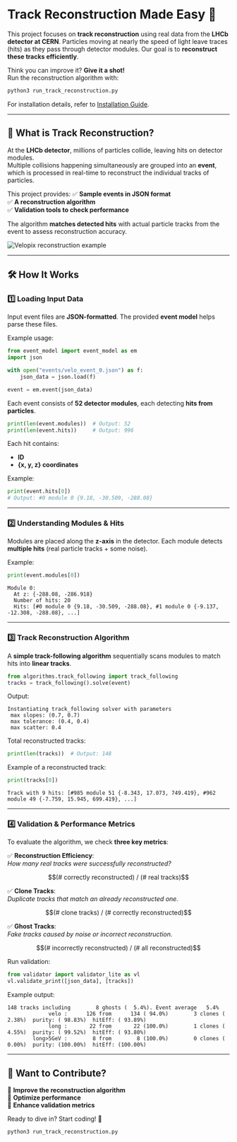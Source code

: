 # Track Reconstruction Made Easy 🚀

This project focuses on **track reconstruction** using real data from the **LHCb detector at CERN**. Particles moving at nearly the speed of light leave traces (hits) as they pass through detector modules. Our goal is to **reconstruct these tracks efficiently**.

Think you can improve it? **Give it a shot!**  
Run the reconstruction algorithm with:
```bash
python3 run_track_reconstruction.py
```

For installation details, refer to [Installation Guide](./docs/INSTALLATION.md).

---



## 📌 What is Track Reconstruction?

At the **LHCb detector**, millions of particles collide, leaving hits on detector modules.  
Multiple collisions happening simultaneously are grouped into an **event**, which is processed in real-time to reconstruct the individual tracks of particles.

This project provides:
✅ **Sample events in JSON format**  
✅ **A reconstruction algorithm**  
✅ **Validation tools to check performance**  

The algorithm **matches detected hits** with actual particle tracks from the event to assess reconstruction accuracy.

![Velopix reconstruction example](doc/reco_example.png "Velopix Reconstruction Example")

---

## 🛠 How It Works

### 1️⃣ **Loading Input Data**
Input event files are **JSON-formatted**. The provided **event model** helps parse these files.

Example usage:
```python
from event_model import event_model as em
import json

with open("events/velo_event_0.json") as f:
    json_data = json.load(f)

event = em.event(json_data)
```

Each event consists of **52 detector modules**, each detecting **hits from particles**.

```python
print(len(event.modules))  # Output: 52
print(len(event.hits))     # Output: 996
```

Each hit contains:
- **ID**  
- **{x, y, z} coordinates**  

Example:
```python
print(event.hits[0])
# Output: #0 module 0 {9.18, -30.509, -288.08}
```

---

### 2️⃣ **Understanding Modules & Hits**
Modules are placed along the **z-axis** in the detector. Each module detects **multiple hits** (real particle tracks + some noise).

Example:
```python
print(event.modules[0])
```
```
Module 0:
  At z: {-288.08, -286.918}
  Number of hits: 20
  Hits: [#0 module 0 {9.18, -30.509, -288.08}, #1 module 0 {-9.137, -12.308, -288.08}, ...]
```

---

### 3️⃣ **Track Reconstruction Algorithm**
A **simple track-following algorithm** sequentially scans modules to match hits into **linear tracks**.

```python
from algorithms.track_following import track_following
tracks = track_following().solve(event)
```
Output:
```
Instantiating track_following solver with parameters
 max slopes: (0.7, 0.7)
 max tolerance: (0.4, 0.4)
 max scatter: 0.4
```
Total reconstructed tracks:
```python
print(len(tracks))  # Output: 148
```
Example of a reconstructed track:
```python
print(tracks[0])
```
```
Track with 9 hits: [#985 module 51 {-8.343, 17.073, 749.419}, #962 module 49 {-7.759, 15.945, 699.419}, ...]
```

---

### 4️⃣ **Validation & Performance Metrics**
To evaluate the algorithm, we check **three key metrics**:

✅ **Reconstruction Efficiency**:  
   *How many real tracks were successfully reconstructed?*  
   ```math
   (# correctly reconstructed) / (# real tracks)
   ```

✅ **Clone Tracks**:  
   *Duplicate tracks that match an already reconstructed one.*  
   ```math
   (# clone tracks) / (# correctly reconstructed)
   ```

✅ **Ghost Tracks**:  
   *Fake tracks caused by noise or incorrect reconstruction.*  
   ```math
   (# incorrectly reconstructed) / (# all reconstructed)
   ```

Run validation:
```python
from validator import validator_lite as vl
vl.validate_print([json_data], [tracks])
```

Example output:
```
148 tracks including        8 ghosts (  5.4%). Event average   5.4%
             velo :      126 from      134 ( 94.0%)        3 clones (  2.38%)  purity: ( 98.83%)  hitEff: ( 93.89%)
             long :       22 from       22 (100.0%)        1 clones (  4.55%)  purity: ( 99.52%)  hitEff: ( 93.80%)
        long>5GeV :        8 from        8 (100.0%)        0 clones (  0.00%)  purity: (100.00%)  hitEff: (100.00%)
```

---

## 🚀 Want to Contribute?  
🔹 **Improve the reconstruction algorithm**  
🔹 **Optimize performance**  
🔹 **Enhance validation metrics**  

Ready to dive in? Start coding! 🎯  
```bash
python3 run_track_reconstruction.py
```
